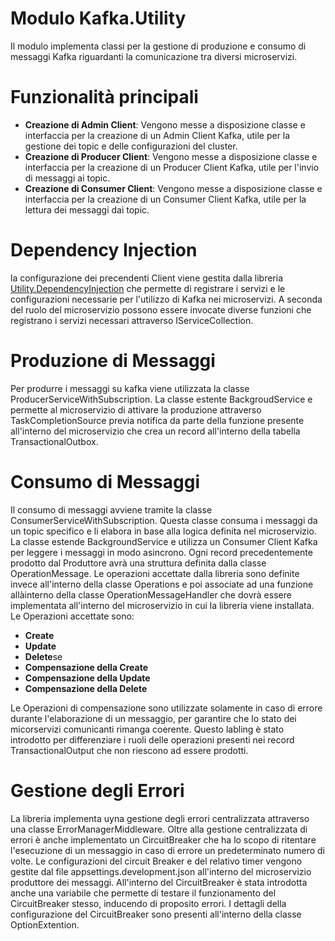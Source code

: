 # Modulo Kafka.Utility
Il modulo implementa classi per la gestione di produzione e consumo di messaggi Kafka riguardanti la comunicazione tra diversi microservizi.

# Funzionalità principali
- **Creazione di Admin Client**: Vengono messe a disposizione classe e interfaccia per la creazione di un Admin Client Kafka, utile per la gestione dei topic e delle configurazioni del cluster.
- **Creazione di Producer Client**: Vengono messe a disposizione classe e interfaccia per la creazione di un Producer Client Kafka, utile per l'invio di messaggi ai topic.
- **Creazione di Consumer Client**: Vengono messe a disposizione classe e interfaccia per la creazione di un Consumer Client Kafka, utile per la lettura dei messaggi dai topic.

# Dependency Injection
la configurazione dei precendenti Client viene gestita dalla libreria [Utility.DependencyInjection](../DependencyInjection/README.md) che permette di registrare i servizi e le configurazioni necessarie per l'utilizzo di Kafka nei microservizi. 
A seconda del ruolo del microservizio possono essere invocate diverse funzioni che registrano i servizi necessari attraverso IServiceCollection.

# Produzione di Messaggi
Per produrre i messaggi su kafka viene utilizzata la classe ProducerServiceWithSubscription.
La classe estente BackgroudService e permette al microservizio di attivare la produzione attraverso TaskCompletionSource previa notifica da parte della funzione presente all'interno del microservizio che crea un record all'interno della tabella TransactionalOutbox.

# Consumo di Messaggi
Il consumo di messaggi avviene tramite la classe ConsumerServiceWithSubscription.
Questa classe consuma i messaggi da un topic specifico e li elabora in base alla logica definita nel microservizio. La classe estende BackgroundService e utilizza un Consumer Client Kafka per leggere i messaggi in modo asincrono.
Ogni record precedentemente prodotto dal Produttore avrà una struttura definita dalla classe OperationMessage. 
Le operazioni accettate dalla libreria sono definite invece all'interno della classe Operations e poi associate ad una funzione allàinterno della classe OperationMessageHandler che dovrà essere implementata all'interno del microservizio in cui la libreria viene installata.
Le Operazioni accettate sono:
- **Create**
- **Update**
- **Delete**se
- **Compensazione della Create**
- **Compensazione della Update**
- **Compensazione della Delete**

Le Operazioni di compensazione sono utilizzate solamente in caso di errore durante l'elaborazione di un messaggio, per garantire che lo stato dei micorservizi comunicanti rimanga coerente. 
Questo labling è stato introdotto per differenziare i ruoli delle operazioni presenti nei record TransactionalOutput che non riescono ad essere prodotti.

# Gestione degli Errori
La libreria implementa uyna gestione degli errori centralizzata attraverso una classe ErrorManagerMiddleware. 
Oltre alla gestione centralizzata di errori è anche implementato un CircuitBreaker che ha lo scopo di ritentare l'esecuzione di un messaggio in caso di errore un predeterminato numero di volte. 
Le configurazioni del circuit Breaker e del relativo timer vengono gestite dal file appsettings.development.json all'interno del microservizio produttore dei messaggi.
All'interno del CircuitBreaker è stata introdotta anche una variabile che permette di testare il funzionamento del CircuitBreaker stesso, inducendo di proposito errori. 
I dettagli della configurazione del CircuitBreaker sono presenti all'interno della classe OptionExtention. 
